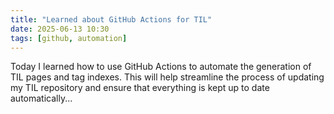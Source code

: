 ```yaml
---
title: "Learned about GitHub Actions for TIL"
date: 2025-06-13 10:30
tags: [github, automation]
---
```


Today I learned how to use GitHub Actions to automate the generation of TIL pages and tag indexes. This will help streamline the process of updating my TIL repository and ensure that everything is kept up to date automatically...